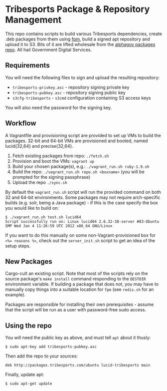 Tribesports Package & Repository Management
===========================================

This repo contains scripts to build various Tribesports
dependencies, create .deb packages from them using
[fpm](https://github.com/jordansissel/fpm), build a signed apt
repository and upload it to S3. Bits of it are lifted wholesale from the
[alphagov packages repo](https://github.com/alphagov/packages). All hail
Government Digital Services.

Requirements
------------

You will need the following files to sign and upload the resulting
repository:

  * `tribesports-privkey.asc` - repository signing private key
  * `tribesports-pubkey.asc` - repository signing public key
  * `s3cfg-tribesports` - `s3cmd` configuration containing S3 access keys

You will also need the password for the signing key.

Workflow
--------

A Vagrantfile and provisioning script are provided to set up VMs to
build the packages. 32-bit and 64-bit VMs are provisioned and booted,
named lucid{32,64} and precise{32,64}.

  1. Fetch existing packages from repo: `./fetch.sh`
  2. Provision and boot the VMs: `vagrant up`
  3. Build your chosen package(s), e.g.: `./vagrant_run.sh
     ruby-1.9.sh`
  4. Build the repo: `./vagrant_run.sh repo.sh <boxname>` (you will be prompted
     for the signing passphrase)
  5. Upload the repo `./sync.sh`

By default the `vagrant_run.sh` script will run the provided command
on both 32 and 64-bit environments. Some packages may not require
arch-specific builds (e.g. solr, being a Java package) - if this is
the case specify the box you would like to build on:

    $ ./vagrant_run.sh test.sh lucid64
    Script successfully run on: Linux lucid64 2.6.32-38-server #83-Ubuntu SMP Wed Jan 4 11:26:59 UTC 2012 x86_64 GNU/Linux

If you want to do this manually on some non-Vagrant-provisioned box for
`<%= reasons %>`, check out the `server_init.sh` script to get an idea
of the setup steps.

New Packages
------------

Cargo-cult an existing script. Note that most of the scripts rely on
the source package's `make install` command responding to the `DESTDIR`
environment variable. If building a package that does not, you may
have to manually copy things into a suitable location for `fpm` (see
`redis.sh` for an example).

Packages are responsible for installing their own prerequisites - assume
that the script will be run as a user with password-free sudo access.

Using the repo
--------------

You will need the public key as above, and must tell `apt` about it thusly:

    $ sudo apt-key add tribesports-pubkey.asc

Then add the repo to your sources:

    deb http://packages.tribesports.com/ubuntu lucid-tribesports main

Finally, update apt:

    $ sudo apt-get update
